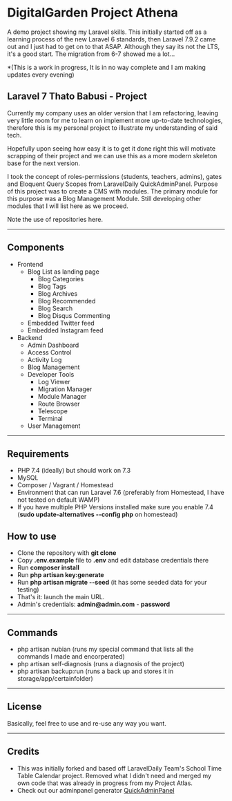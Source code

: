 # DigitalGarden Project Athena

A demo project showing my Laravel skills. This initially started off as 
a learning process of the new Laravel 6 standards, then Laravel 7.9.2 came out and 
I just had to get on to that ASAP. Although they say its not the LTS, it's a good 
start. The migration from 6-7 showed me a lot... 

*(This is a work in progress, It is in no way complete and I am making updates every evening)

## Laravel 7 Thato Babusi - Project

Currently my company uses an older version that I am refactoring, 
leaving very little room for me to learn on implement more up-to-date technologies, 
therefore this is my personal project to illustrate my understanding of said tech. 

Hopefully upon seeing how easy it is to get it done right this will motivate scrapping 
of their project and we can use this as a more modern skeleton base for the next version.

 
I took the concept of roles-permissions (students, teachers, admins), gates and
Eloquent Query Scopes from LaravelDaily QuickAdminPanel.
Purpose of this project was to create a CMS with modules.
The primary module for this purpose was a Blog Management Module. 
Still developing other modules that I will list here as we proceed.

Note the use of repositories here.
- - - - -

## Components
- Frontend
    - Blog List as landing page
        - Blog Categories
        - Blog Tags
        - Blog Archives
        - Blog Recommended
        - Blog Search
        - Blog Disqus Commenting
    - Embedded Twitter feed
    - Embedded Instagram feed
- Backend
    - Admin Dashboard
    - Access Control
    - Activity Log
    - Blog Management
    - Developer Tools
        - Log Viewer
        - Migration Manager
        - Module Manager
        - Route Browser
        - Telescope
        - Terminal
    - User Management

    
- - - - -

## Requirements

- PHP 7.4 (ideally) but should work on 7.3
- MySQL
- Composer / Vagrant / Homestead
- Environment that can run Laravel 7.6 (preferably from Homestead, I have not tested on default WAMP)
- If you have multiple PHP Versions installed make sure you enable 7.4 (__sudo update-alternatives --config php__ on homestead)

## How to use

- Clone the repository with __git clone__
- Copy __.env.example__ file to __.env__ and edit database credentials there
- Run __composer install__
- Run __php artisan key:generate__
- Run __php artisan migrate --seed__ (it has some seeded data for your testing)
- That's it: launch the main URL. 
- Admin's credentials: __admin@admin.com__ - __password__

- - - - -

## Commands

- php artisan nubian (runs my special command that lists all the commands I made and encorperated)
- php artisan self-diagnosis (runs a diagnosis of the project)
- php artisan backup:run (runs a back up and stores it in storage/app/certainfolder)

- - - - -

## License

Basically, feel free to use and re-use any way you want.

- - - - -

## Credits
- This was initially forked and based off LaravelDaily Team's School Time Table Calendar project. Removed what I didn't need
and merged my own code that was already in progress from my Project Atlas.
- Check out our adminpanel generator [QuickAdminPanel](https://quickadminpanel.com)
